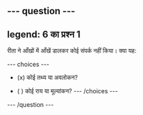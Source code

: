 --- question ---
---
legend: 6 का प्रश्न 1
---

रीता ने आँखों में आँखें डालकर कोई संपर्क नहीं किया। क्या यह:

--- choices ---
- (x) कोई तथ्य या अवलोकन?

- ( ) कोई राय या मूल्यांकन? --- /choices ---

--- /question ---
